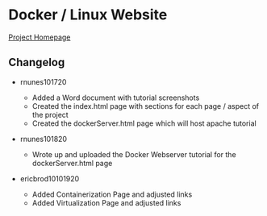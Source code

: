 # Docker / Linux Website

[Project Homepage](https://rn44.github.io/dockerLinuxWebsite/)

## Changelog
* rnunes101720
  * Added a Word document with tutorial screenshots
  * Created the index.html page with sections for each page / aspect of the project
  * Created the dockerServer.html page which will host apache tutorial
* rnunes101820
  * Wrote up and uploaded the Docker Webserver tutorial for the dockerServer.html page

* ericbrod10101920
  * Added Containerization Page and adjusted links
  * Added Virtualization Page and adjusted links
  